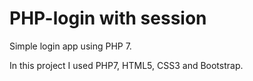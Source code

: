 # PHP-login with session
Simple login app using PHP 7.

In this project I used PHP7, HTML5, CSS3 and Bootstrap. 


